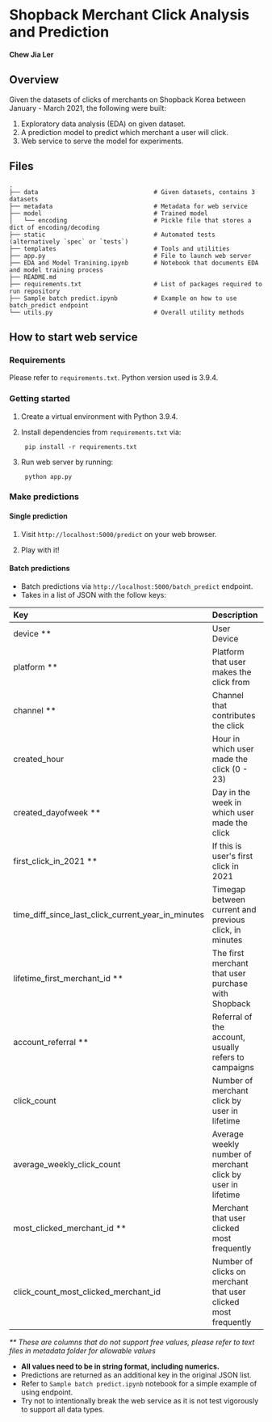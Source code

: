 # Shopback Merchant Click Analysis and Prediction
**Chew Jia Ler**

## Overview
Given the datasets of clicks of merchants on Shopback Korea between January - March 2021, the following were built:
1. Exploratory data analysis (EDA) on given dataset.
2. A prediction model to predict which merchant a user will click.
3. Web service to serve the model for experiments.

## Files
```
.
├── data                                # Given datasets, contains 3 datasets
├── metadata                            # Metadata for web service
├── model                               # Trained model
│   └── encoding                        # Pickle file that stores a dict of encoding/decoding
├── static                              # Automated tests (alternatively `spec` or `tests`)
├── templates                           # Tools and utilities
├── app.py                              # File to launch web server
├── EDA and Model Tranining.ipynb       # Notebook that documents EDA and model training process
├── README.md
├── requirements.txt                    # List of packages required to run repository
├── Sample batch predict.ipynb          # Example on how to use batch_predict endpoint
└── utils.py                            # Overall utility methods
```


## How to start web service

### Requirements

Please refer to `requirements.txt`. Python version used is 3.9.4.

### Getting started

1. Create a virtual environment with Python 3.9.4.

2. Install dependencies from `requirements.txt` via:

        pip install -r requirements.txt

3. Run web server by running:

        python app.py

### Make predictions

#### Single prediction

1. Visit `http://localhost:5000/predict` on your web browser.

2. Play with it!

#### Batch predictions

* Batch predictions via `http://localhost:5000/batch_predict` endpoint.
* Takes in a list of JSON with the follow keys:

| Key  | Description | Sample Value |
| :------------ | :------------ | :------------ |
| device ** | User Device | 'app_android' |
| platform **  | Platform that user makes the click from | 'Android App' |
| channel ** | Channel that contributes the click  | 'paid_ins_organic' |
| created_hour  | Hour in which user made the click (0 - 23) | '15' |
| created_dayofweek ** | Day in the week in which user made the click | 'Tuesday' |
| first_click_in_2021 ** | If this is user's first click in 2021 | 'False' |
| time_diff_since_last_click_current_year_in_minutes | Timegap between current and previous click, in minutes | '2655' |
| lifetime_first_merchant_id ** | The first merchant that user purchase with Shopback | '12251' |
| account_referral ** | Referral of the account, usually refers to campaigns | 'partnership' |
| click_count | Number of merchant click by user in lifetime | '25' |
| average_weekly_click_count | Average weekly number of merchant click by user in lifetime | '0.514' |
| most_clicked_merchant_id **| Merchant that user clicked most frequently | '12251' |
| click_count_most_clicked_merchant_id | Number of clicks on merchant that user clicked most frequently | '23' |

*\*\* These are columns that do not support free values, please refer to text files in metadata folder for allowable values*


* **All values need to be in string format, including numerics.**
* Predictions are returned as an additional key in the original JSON list.
* Refer to `Sample batch predict.ipynb` notebook for a simple example of using endpoint.
* Try not to intentionally break the web service as it is not test vigorously to support all data types.